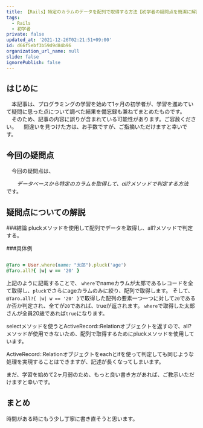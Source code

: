 ```yaml
---
title: 【Rails】特定のカラムのデータを配列で取得する方法【初学者の疑問点を簡潔に解説】
tags:
  - Rails
  - 初学者
private: false
updated_at: '2021-12-26T02:21:51+09:00'
id: d66f5ebf3b59d9d84b96
organization_url_name: null
slide: false
ignorePublish: false
---
```

## はじめに
　本記事は、プログラミングの学習を始めて1ヶ月の初学者が、学習を進めていて疑問に思った点について調べた結果を備忘録も兼ねてまとめたものです。
　そのため、記事の内容に誤りが含まれている可能性があります。ご容赦ください。
　間違いを見つけた方は、お手数ですが、ご指摘いただけますと幸いです。

## 今回の疑問点
　今回の疑問点は、

　　_データベースから特定のカラムを取得して、all?メソッドで判定する方法_
　
　です。　

## 疑問点についての解説

###結論
pluckメソッドを使用して配列でデータを取得し、all?メソッドで判定する。

###具体例

```sample_app.rb

@Taro = User.where(name: "太郎").pluck('age')
@Taro.all?{ |w| w == '20' }

``` 

上記のように記載することで、
`where`でnameカラムが太郎であるレコードを全て取得し、`pluck`でさらにageカラムのみに絞り、配列で取得します。
そして、`@Taro.all?{ |w| w == '20' }`で取得した配列の要素一つ一つに対して`20`であるか否か判定され、全てが`20`であれば、trueが返されます。
`where`で取得した太郎さんが全員20歳であれば`true`になります。

selectメソッドを使うとActiveRecord::Relationオブジェクトを返すので、all?メソッドが使用できないため、配列で取得するためにpluckメソッドを使用しています。

ActiveRecord::Relationオブジェクトをeachとifを使って判定しても同じような処理を実現することはできますが、記述が長くなってしまいます。

まだ、学習を始めて2ヶ月弱のため、もっと良い書き方があれば、ご教示いただけますと幸いです。


## まとめ
時間がある時にもう少し丁寧に書き直そうと思います。
